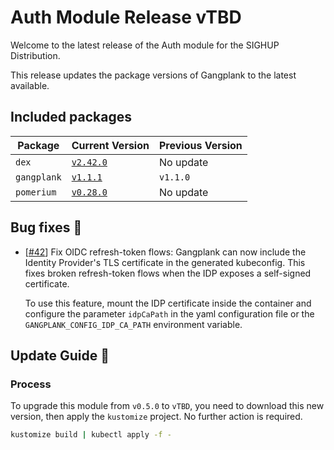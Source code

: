 # Auth Module Release vTBD

Welcome to the latest release of the Auth module for the SIGHUP Distribution.

This release updates the package versions of Gangplank to the latest available.

## Included packages

| Package     | Current Version                                                        | Previous Version |
| ----------- | ---------------------------------------------------------------------- | ---------------- |
| `dex`       | [`v2.42.0`](https://github.com/dexidp/dex/releases/tag/v2.42.0)        | No update      |
| `gangplank` | [`v1.1.1`](https://github.com/sighupio/gangplank/releases/tag/v1.1.1)  | `v1.1.0`         |
| `pomerium`  | [`v0.28.0`](https://github.com/pomerium/pomerium/releases/tag/v0.28.0) | No update      |

## Bug fixes 🐞

- [[#42](https://github.com/sighupio/module-auth/pull/42)] Fix OIDC refresh-token flows: Gangplank can now include the Identity Provider's TLS certificate in the generated kubeconfig.
This fixes broken refresh-token flows when the IDP exposes a self-signed certificate.
  
  To use this feature, mount the IDP certificate inside the container and configure the parameter `idpCaPath` in the yaml configuration file or the `GANGPLANK_CONFIG_IDP_CA_PATH` environment variable.

## Update Guide 🦮

### Process

To upgrade this module from `v0.5.0` to `vTBD`, you need to download this new version, then apply the `kustomize` project. No further action is required.

```bash
kustomize build | kubectl apply -f -
```
